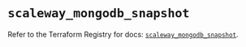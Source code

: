 # `scaleway_mongodb_snapshot`

Refer to the Terraform Registry for docs: [`scaleway_mongodb_snapshot`](https://registry.terraform.io/providers/scaleway/scaleway/2.49.0/docs/resources/mongodb_snapshot).

